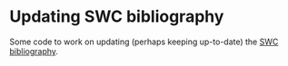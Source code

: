 Updating SWC bibliography
==========

Some code to work on updating (perhaps keeping up-to-date) the [SWC bibliography](http://software-carpentry.org/bib/software-carpentry.bib).
